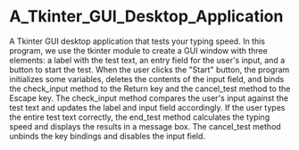 # A_Tkinter_GUI_Desktop_Application
A Tkinter GUI desktop application that tests your typing speed.
In this program, we use the tkinter module to create a GUI window with three elements: a label with the test text, an entry field for the user's input, and a button to start the test. When the user clicks the "Start" button, the program initializes some variables, deletes the contents of the input field, and binds the check_input method to the Return key and the cancel_test method to the Escape key. The check_input method compares the user's input against the test text and updates the label and input field accordingly. If the user types the entire test text correctly, the end_test method calculates the typing speed and displays the results in a message box. The cancel_test method unbinds the key bindings and disables the input field.